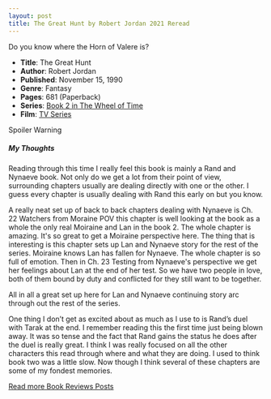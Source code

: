 ```yaml
---
layout: post
title: The Great Hunt by Robert Jordan 2021 Reread
---
```


Do you know where the Horn of Valere is?

- **Title**: The Great Hunt
- **Author**: Robert Jordan
- **Published**: November 15, 1990
- **Genre**: Fantasy
- **Pages**: 681 (Paperback)
- **Series**: [Book 2 in The Wheel of Time](https://en.wikipedia.org/wiki/The_Wheel_of_Time)
- **Film**: [TV Series](https://en.wikipedia.org/wiki/The_Wheel_of_Time_(TV_series))

Spoiler Warning

##### My Thoughts
Reading through this time I really feel this book is mainly a Rand and Nynaeve book. Not only do we get a lot from their point of view, surrounding chapters usually are dealing directly with one or the other. I guess every chapter is usually dealing with Rand this early on but you know.

A really neat set up of back to back chapters dealing with Nynaeve is Ch. 22 Watchers from Moraine POV this chapter is well looking at the book as a whole the only real Moiraine and Lan in the book 2. The whole chapter is amazing. It's so great to get a Moiraine perspective here. The thing that is interesting is this chapter sets up Lan and Nynaeve story for the rest of the series. Moiraine knows Lan has fallen for Nynaeve. The whole chapter is so full of emotion. Then in Ch. 23 Testing from Nynaeve's perspective we get her feelings about Lan at the end of her test. So we have two people in love, both of them bound by duty and conflicted for they still want to be together.

All in all a great set up here for Lan and Nynaeve continuing story arc through out the rest of the series.

One thing I don’t get as excited about as much as I use to is Rand’s duel with Tarak at the end. I remember reading this the first time just being blown away. It was so tense and the fact that Rand gains the status he does after the duel is really great. I think I was really focused on all the other characters this read through where and what they are doing. I used to think book two was a little slow. Now though I think several of these chapters are some of my fondest memories.

[Read more Book Reviews Posts](https://tactictalisman.github.io/book-reviews/)
